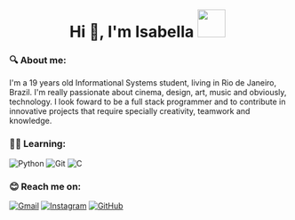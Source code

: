 <h1 align="center">Hi 👋, I'm Isabella <img src="https://github.com/Anmol-Baranwal/Cool-GIFs-For-GitHub/assets/74038190/e379a33a-b428-4385-b44f-3da16e7bac9f" width="50">&nbsp; </h1>

### 🔍 About me:
I'm a 19 years old Informational Systems student, living in Rio de Janeiro, Brazil. I'm really passionate about cinema, design, art, music and obviously, technology. I look foward to be a full stack programmer and to contribute in innovative projects that require specially creativity, teamwork and knowledge.

### 👩‍💻 Learning:
![Python](https://img.shields.io/badge/python-3670A0?style=for-the-badge&logo=python&logoColor=ffdd54)  ![Git](https://img.shields.io/badge/GIT-E44C30?style=for-the-badge&logo=git&logoColor=white)  ![C](https://img.shields.io/badge/C-00599C?style=for-the-badge&logo=c&logoColor=white) 

### 😊 Reach me on:
[![Gmail](https://img.shields.io/badge/Gmail-333333?style=for-the-badge&logo=gmail&logoColor=red)](mailto:bellamotta2907@gmail.com) [![Instagram](https://img.shields.io/badge/-Instagram-%23E4405F?style=for-the-badge&logo=instagram&logoColor=white)](https://www.instagram.com/isavmotta/) [![GitHub](https://img.shields.io/badge/GitHub-100000?style=for-the-badge&logo=github&logoColor=white)](https://github.com/isabellamott4)



